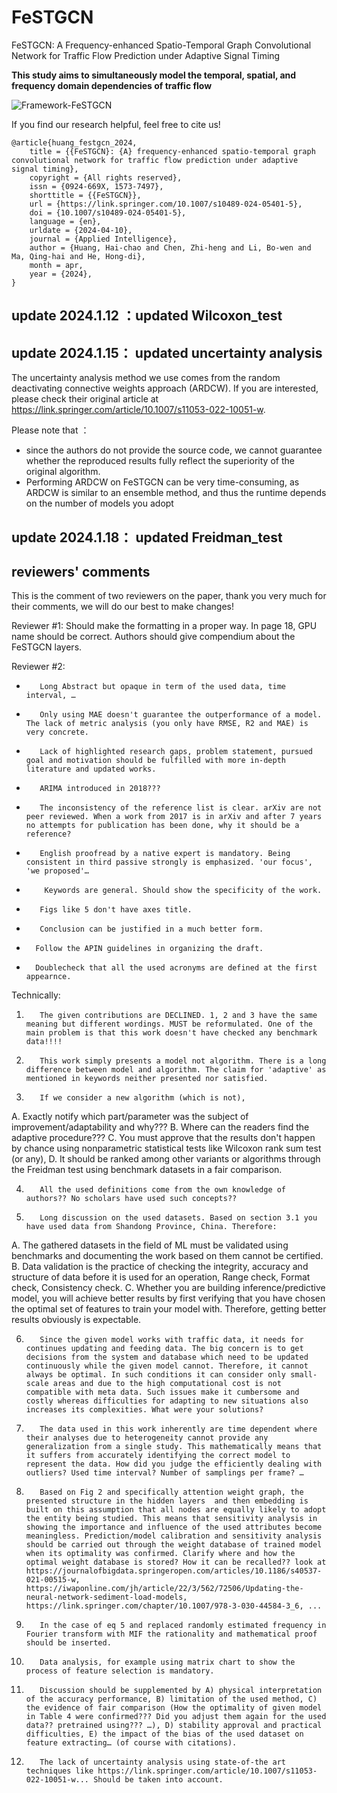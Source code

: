 # FeSTGCN
FeSTGCN: A Frequency-enhanced Spatio-Temporal Graph Convolutional Network for Traffic Flow Prediction under Adaptive Signal Timing

**This study aims to simultaneously model the temporal, spatial, and frequency domain dependencies of traffic flow**

![Framework-FeSTGCN](https://github.com/user-attachments/assets/c7121e3c-f228-4d98-a680-aee83ee25f48)


If you find our research helpful, feel free to cite us!

``` 
@article{huang_festgcn_2024,
	title = {{FeSTGCN}: {A} frequency-enhanced spatio-temporal graph convolutional network for traffic flow prediction under adaptive signal timing},
	copyright = {All rights reserved},
	issn = {0924-669X, 1573-7497},
	shorttitle = {{FeSTGCN}},
	url = {https://link.springer.com/10.1007/s10489-024-05401-5},
	doi = {10.1007/s10489-024-05401-5},
	language = {en},
	urldate = {2024-04-10},
	journal = {Applied Intelligence},
	author = {Huang, Hai-chao and Chen, Zhi-heng and Li, Bo-wen and Ma, Qing-hai and He, Hong-di},
	month = apr,
	year = {2024},
}
```

## update 2024.1.12 ：updated Wilcoxon_test

## update 2024.1.15： updated uncertainty analysis
The uncertainty analysis method we use comes from the random deactivating connective weights approach (ARDCW). If you are interested, please check their original article at https://link.springer.com/article/10.1007/s11053-022-10051-w.

Please note that ：
-   since the authors do not provide the source code, we cannot guarantee whether the reproduced results fully reflect the superiority of the original algorithm.
-   Performing ARDCW on FeSTGCN can be very time-consuming, as ARDCW is similar to an ensemble method, and thus the runtime depends on the number of models you adopt

## update 2024.1.18： updated Freidman_test


## reviewers' comments
This is the comment of two reviewers on the paper, thank you very much for their comments, we will do our best to make changes!

Reviewer #1: Should make the formatting in a proper way. In page 18, GPU name should be correct. Authors should give compendium about the FeSTGCN layers.

Reviewer #2: 
-        Long Abstract but opaque in term of the used data, time interval, …
-        Only using MAE doesn't guarantee the outperformance of a model. The lack of metric analysis (you only have RMSE, R2 and MAE) is very concrete.
-        Lack of highlighted research gaps, problem statement, pursued goal and motivation should be fulfilled with more in-depth literature and updated works.
-        ARIMA introduced in 2018???
-        The inconsistency of the reference list is clear. arXiv are not peer reviewed. When a work from 2017 is in arXiv and after 7 years no attempts for publication has been done, why it should be a reference?
-        English proofread by a native expert is mandatory. Being consistent in third passive strongly is emphasized. 'our focus', 'we proposed'…
-         Keywords are general. Should show the specificity of the work.
-        Figs like 5 don't have axes title.
-        Conclusion can be justified in a much better form.
-       Follow the APIN guidelines in organizing the draft.
-       Doublecheck that all the used acronyms are defined at the first appearnce.
Technically:
1.        The given contributions are DECLINED. 1, 2 and 3 have the same meaning but different wordings. MUST be reformulated. One of the main problem is that this work doesn't have checked any benchmark data!!!!
2.        This work simply presents a model not algorithm. There is a long difference between model and algorithm. The claim for 'adaptive' as mentioned in keywords neither presented nor satisfied.
3.        If we consider a new algorithm (which is not),
A.        Exactly notify which part/parameter was the subject of improvement/adaptability and why???
B.        Where can the readers find the adaptive procedure???
C.        You must approve that the results don't happen by chance using nonparametric statistical tests like Wilcoxon rank sum test (or any),
D.        It should be ranked among other variants or algorithms through the Freidman test using benchmark datasets in a fair comparison.

4.        All the used definitions come from the own knowledge of authors?? No scholars have used such concepts??

5.        Long discussion on the used datasets. Based on section 3.1 you have used data from Shandong Province, China. Therefore:
A.        The gathered datasets in the field of ML must be validated using benchmarks and documenting the work based on them cannot be certified.
B.        Data validation is the practice of checking the integrity, accuracy and structure of data before it is used for an operation, Range check, Format check, Consistency check.
C.        Whether you are building inference/predictive model, you will achieve better results by first verifying that you have chosen the optimal set of features to train your model with. Therefore, getting better results obviously is expectable.

6.        Since the given model works with traffic data, it needs for continues updating and feeding data. The big concern is to get decisions from the system and database which need to be updated continuously while the given model cannot. Therefore, it cannot always be optimal. In such conditions it can consider only small-scale areas and due to the high computational cost is not compatible with meta data. Such issues make it cumbersome and costly whereas difficulties for adapting to new situations also increases its complexities. What were your solutions?

7.        The data used in this work inherently are time dependent where their analyses due to heterogeneity cannot provide any generalization from a single study. This mathematically means that it suffers from accurately identifying the correct model to represent the data. How did you judge the efficiently dealing with outliers? Used time interval? Number of samplings per frame? …

8.        Based on Fig 2 and specifically attention weight graph, the presented structure in the hidden layers  and then embedding is built on this assumption that all nodes are equally likely to adopt the entity being studied. This means that sensitivity analysis in showing the importance and influence of the used attributes become meaningless. Prediction/model calibration and sensitivity analysis should be carried out through the weight database of trained model when its optimality was confirmed. Clarify where and how the optimal weight database is stored? How it can be recalled?? look at https://journalofbigdata.springeropen.com/articles/10.1186/s40537-021-00515-w, https://iwaponline.com/jh/article/22/3/562/72506/Updating-the-neural-network-sediment-load-models, https://link.springer.com/chapter/10.1007/978-3-030-44584-3_6, ...
9.        In the case of eq 5 and replaced randomly estimated frequency in Fourier transform with MIF the rationality and mathematical proof should be inserted.
10.        Data analysis, for example using matrix chart to show the process of feature selection is mandatory.
11.        Discussion should be supplemented by A) physical interpretation of the accuracy performance, B) limitation of the used method, C) the evidence of fair comparison (How the optimality of given model in Table 4 were confirmed??? Did you adjust them again for the used data?? pretrained using??? …), D) stability approval and practical difficulties, E) the impact of the bias of the used dataset on feature extracting… (of course with citations).
12.        The lack of uncertainty analysis using state-of-the art techniques like https://link.springer.com/article/10.1007/s11053-022-10051-w... Should be taken into account.
